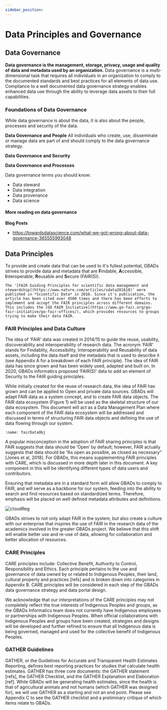 ```yaml
---
sidebar_position: 
---
```

# Data Principles and Governance 

## Data Governance 

**Data governance is the management, storage, privacy, usage and quality of data and metadata used by an organization.** Data governance is a multi-dimensional task that requires all individuals in an organization to comply to the documented standards and best practices for all elements of data use.
Compliance to a well documented data governance strategy enables enhanced data use through the ability to leverage data assets to their full capabilities. 

### Foundations of Data Governance 

While data governance is about the data, it is also about the people, processes and security of the data. 

**Data Governance and People** 
All individuals who create, use, disseminate or manage data are part of and should comply to the data governance strategy. 

**Data Governance and Security** 

**Data Governance and Processes** 

Data governance terms you should know: 
- Data steward 
- Data integration
- Data provenance 
- Data science 



#### More reading on data governance
**Blog Posts**
- https://towardsdatascience.com/what-we-got-wrong-about-data-governance-365555993048



## Data Principles 

To provide and create data that can be used to it's fullest potential, GBADs strives to provide data and metadata that are **F**indable, **A**ccessible, **I**nteroperable, **R**eusable and **S**ecure (FAIR(S)). 

```{margin}
The '[FAIR Guiding Principles for scientific data management and stewardship](https://www.nature.com/articles/sdata201618)' were published in *Scientific Data* in 2016. Since it's publication, the article has been cited over 4500 times and there has been efforts to implement and accept the FAIR principles across different domains. This includes the [GO FAIR Initiative](https://www.go-fair.org/go-fair-initiative/go-fair-offices/), which provides resources to groups trying to make their data FAIR.
```

<!--GBADs strives to provide (meta)data that adhere to the FAIR(S) and CARE principles and will adopt a modified version of the GATHER statement and checklist to create more granular metadata, where appropriate. 

By using and building on pre-existing standards we will build an interoperable system that other researchers will be able to understand and build on. -->

### FAIR Principles and Data Culture

The idea of ‘FAIR’ data was created in 2014/15 to guide the reuse, usability, discoverability and interoperability of research data. The acronym ‘FAIR’ stands for Findablity, Accessibility, Interoperability and Reusability of data assets, including the data itself and the metadata that is used to describe it (see Appendix A for a breakdown of each FAIR principle). The idea of FAIR data has since grown and has been widely used, adapted and built on.
In 2020, GBADs informatics proposed ‘FAIR(S)’ data to add an element of Security to the FAIR guiding principles. 

While initially created for the reuse of research data, the idea of FAIR has grown and can be applied to Open and private data sources. GBADs will adapt FAIR data as a system concept, and to create FAIR data objects. The FAIR data ecosystem (Figure 1) will be used as the skeletal structure of our data ecosystem. This document will act as a Data Management Plan where each component of the FAIR data ecosystem will be addressed and discussed in terms of structuring FAIR data objects and defining the use of data flowing through our system. 


```{figure} /images/fairDataObj.png
:name: fairDataObj

```

A popular misconception in the adoption of FAIR sharing principles is that FAIR suggests that data should be ‘Open’ by default; however, FAIR actually suggests that data should be “As open as possible, as closed as necessary” [Jones et al, 2018]. For GBADs, this means supplementing FAIR principles with CARE, which is discussed in more depth later in this document. A key component in this will be identifying different types of data users and contributors. 

Ensuring that metadata are in a standard form will allow GBADs to comply to FAIR, and will serve as a backbone for our system, feeding into the ability to search and find resources based on standardized terms. Therefore, emphasis will be placed on well defined metadata attributes and definitions. 

![cloudReg](http://gbadske.org/Documentation/DataGovernanceHandbook/_images/cloudOfRegistries.png)

GBADs strives to not only adapt FAIR in the system, but also create a culture with our enterprise that inspires the use of FAIR in the research data of the academics involved in the greater GBADs project. We believe that this shift will enable better use and re-use of data, allowing for collaboration and better allocation of resources.

### CARE Principles 

CARE principles include: Collective Benefit, Authority to Control, Responsibility and Ethics. Each principle pertains to the use and governance of data owned by or related to Indigenous Peoples, their land, cultural property and practices [refs] and is broken down into categories in Appendix B. CARE principles will be considered in each step of the GBADs data governance strategy and data portal design. 

We acknowledge that our interpretations of the CARE principles may not completely reflect the true interests of Indigenous Peoples and groups, as the GBADs Informatics team does not currently have Indigenous employees or partnerships with Indigenous Peoples. When official collaborations with Indigenous Peoples and groups have been created, strategies and designs will be developed and further refined to ensure that all Indigenous data is being governed, managed and used for the collective benefit of Indigenous Peoples.

### GATHER Guidelines 

GATHER, or the Guidelines for Accurate and Transparent Health Estimates Reporting, defines best reporting practices for studies that calculate health estimates. GATHER has three core documents: the GATHER statement [refs], the GATHER Checklist, and the GATHER Explanation and Elaboration [ref].  While GBADs will be generating health estimates, since the health is that of agricultural animals and not humans (which GATHER was designed for), we will use GATHER as a starting and not an end point.  Please see Appendix C to see the GATHER checklist and a preliminary critique of which items relate to GBADs.



